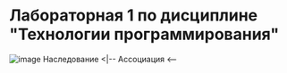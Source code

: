 # Лабораторная 1 по дисциплине "Технологии программирования"
![image](https://github.com/QWQerty/PTLab1/assets/71768688/d749c6d0-c606-4941-b50c-4ef8cfda70c9)
Наследование <|--
Ассоциация <--
